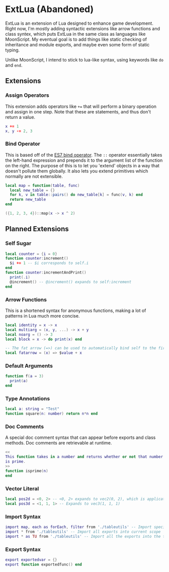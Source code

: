 # ExtLua (Abandoned)

ExtLua is an extension of Lua designed to enhance game development. Right now, I'm mostly adding syntactic extensions like arrow functions and class syntex, which puts ExtLua in the same class as languages like MoonScript. My eventual goal is to add things like static checking of inheritance and module exports, and maybe even some form of static typing.

Unlike MoonScript, I intend to stick to lua-like syntax, using keywords like `do` and `end`.

## Extensions

### Assign Operators
This extension adds operators like `+=` that will perform a binary operation and assign in one step. Note that these are statements, and thus don't return a value.

```lua
x += 1
x, y -= 2, 3
```

### Bind Operator
This is based off of the [ES7 bind operator](https://github.com/tc39/proposal-bind-operator). The `::` operator essentially takes the left-hand expression and prepends it to the argument list of the function on the right. The purpose of this is to let you 'extend' objects in a way that doesn't pollute them globally. It also lets you extend primitives which normally are not extensible.

```lua
local map = function(table, func)
  local new_table = {}
  for k, v in table::pairs() do new_table[k] = func(v, k) end
  return new_table
end

({1, 2, 3, 4})::map(x -> x ^ 2)
```

## Planned Extensions

### Self Sugar
```lua
local counter = {i = 0}
function counter:increment()
  $i += 1 -- $i corresponds to self.i
end
function counter:incrementAndPrint()
  print(.i)
  @increment() -- @increment() expands to self:increment
end
```

### Arrow Functions
This is a shortened syntax for anonymous functions, making a lot of patterns in Lua much more concise.
```lua
local identity = x -> x
local multiarg = (x, y, ...) -> x + y
local noarg = () -> 3
local block = x -> do print(x) end

-- The fat arrow (=>) can be used to automatically bind self to the first argument.
local fatarrow = (x) => $value + x
```

### Default Arguments
```lua
function f(a = 3)
  print(a)
end
```

### Type Annotations
```lua
local a: string = "Test"
function square(n: number) return n*n end
```

### Doc Comments
A special doc comment syntax that can appear before exports and class methods. Doc comments are retrievable at runtime.

```lua
<<
This function takes in a number and returns whether or not that number
is prime.
>>
function isprime(n)
end
```

### Vector Literal
```lua
local pos2d = <0, 2> -- <0, 2> expands to vec2(0, 2), which is application defined
local pos3d = <1, 1, 1> -- Expands to vec3(1, 1, 1)
```

### Import Syntax
```lua
import map, each as forEach, filter from './tableutils' -- Import specific exports - can also rename somthing
import * from './tableutils' -- Import all exports into current scope
import * as TU from './tableutils' -- Import all the exports into the table TU
```

### Export Syntax
```lua
export exportedvar = {}
export function exportedfunc() end
```

